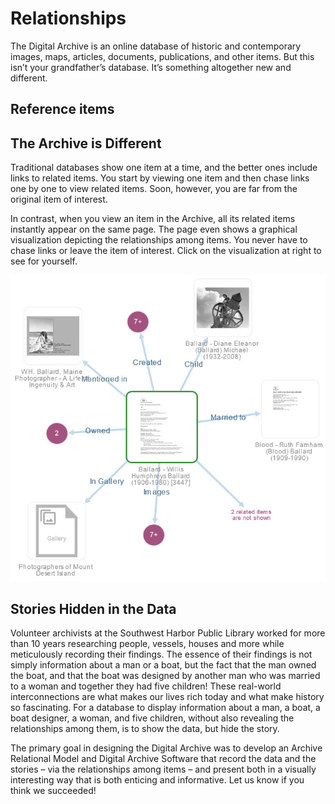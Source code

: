 # Relationships

The Digital Archive is an online database of historic and contemporary images, maps, articles, documents, publications, and other items. But this isn’t your grandfather’s database. It’s something altogether new and different.

## Reference items

## The Archive is Different

Traditional databases show one item at a time, and the better ones include links to related items. You start by viewing one item and then chase links one by one to view related items. Soon, however, you are far from the original item of interest.

In contrast, when you view an item in the Archive, all its related items instantly appear on the same page. The page even shows a graphical visualization depicting the relationships among items. You never have to chase links or leave the item of interest. Click on the visualization at right to see for yourself.

![Relationships](relationships.jpg)

## Stories Hidden in the Data

Volunteer archivists at the Southwest Harbor Public Library worked for more than 10 years researching people, vessels, houses and more while meticulously recording their findings. The essence of their findings is not simply information about a man or a boat, but the fact that the man owned the boat, and that the boat was designed by another man who was married to a woman and together they had five children! These real-world interconnections are what makes our lives rich today and what make history so fascinating. For a database to display information about a man, a boat, a boat designer, a woman, and five children, without also revealing the relationships among them, is to show the data, but hide the story.

The primary goal in designing the Digital Archive was to develop an Archive Relational Model and Digital Archive Software that record the data and the stories – via the relationships among items – and present both in a visually interesting way that is both enticing and informative. Let us know if you think we succeeded!
